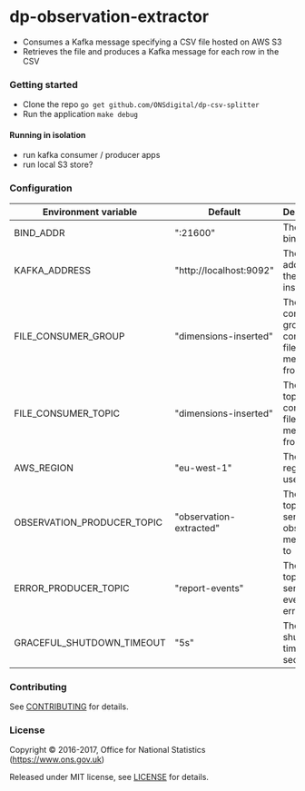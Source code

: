 dp-observation-extractor
================

* Consumes a Kafka message specifying a CSV file hosted on AWS S3
* Retrieves the file and produces a Kafka message for each row in the CSV

### Getting started

* Clone the repo `go get github.com/ONSdigital/dp-csv-splitter`
* Run the application `make debug`

#### Running in isolation
* run kafka consumer / producer apps 
* run local S3 store?

### Configuration

| Environment variable       | Default                 | Description
| ---------------------------| ----------------------- | ----------------------------------------------------
| BIND_ADDR                  | ":21600"                | The port to bind to
| KAFKA_ADDRESS              | "http://localhost:9092" | The address of the Kafka instance
| FILE_CONSUMER_GROUP        | "dimensions-inserted"   | The Kafka consumer group to consume file messages from
| FILE_CONSUMER_TOPIC        | "dimensions-inserted"   | The Kafka topic to consume file messages from
| AWS_REGION                 | "eu-west-1"             | The AWS region to use
| OBSERVATION_PRODUCER_TOPIC | "observation-extracted" | The Kafka topic to send the observation messages to
| ERROR_PRODUCER_TOPIC       | "report-events"         | The kafka topic to send report event errors to
| GRACEFUL_SHUTDOWN_TIMEOUT  | "5s"                    | The shutdown timeout in seconds


### Contributing

See [CONTRIBUTING](CONTRIBUTING.md) for details.

### License

Copyright © 2016-2017, Office for National Statistics (https://www.ons.gov.uk)

Released under MIT license, see [LICENSE](LICENSE.md) for details.
